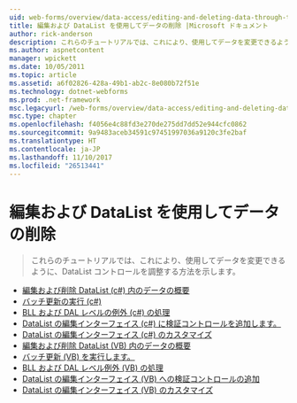 ```yaml
---
uid: web-forms/overview/data-access/editing-and-deleting-data-through-the-datalist/index
title: 編集および DataList を使用してデータの削除 |Microsoft ドキュメント
author: rick-anderson
description: これらのチュートリアルでは、これにより、使用してデータを変更できるように、DataList コントロールを調整する方法を示します。
ms.author: aspnetcontent
manager: wpickett
ms.date: 10/05/2011
ms.topic: article
ms.assetid: a6f02826-428a-49b1-ab2c-8e080b72f51e
ms.technology: dotnet-webforms
ms.prod: .net-framework
msc.legacyurl: /web-forms/overview/data-access/editing-and-deleting-data-through-the-datalist
msc.type: chapter
ms.openlocfilehash: f4056e4c88fd3e270de275dd7dd52e944cfc0862
ms.sourcegitcommit: 9a9483aceb34591c97451997036a9120c3fe2baf
ms.translationtype: HT
ms.contentlocale: ja-JP
ms.lasthandoff: 11/10/2017
ms.locfileid: "26513441"
---
```

<a name="editing-and-deleting-data-through-the-datalist"></a>編集および DataList を使用してデータの削除
====================
> これらのチュートリアルでは、これにより、使用してデータを変更できるように、DataList コントロールを調整する方法を示します。


- [編集および削除 DataList (c#) 内のデータの概要](an-overview-of-editing-and-deleting-data-in-the-datalist-cs.md)
- [バッチ更新の実行 (c#)](performing-batch-updates-cs.md)
- [BLL および DAL レベルの例外 (c#) の処理](handling-bll-and-dal-level-exceptions-cs.md)
- [DataList の編集インターフェイス (c#) に検証コントロールを追加します。](adding-validation-controls-to-the-datalist-s-editing-interface-cs.md)
- [DataList の編集インターフェイス (c#) のカスタマイズ](customizing-the-datalist-s-editing-interface-cs.md)
- [編集および削除 DataList (VB) 内のデータの概要](an-overview-of-editing-and-deleting-data-in-the-datalist-vb.md)
- [バッチ更新 (VB) を実行します。](performing-batch-updates-vb.md)
- [BLL および DAL レベル例外 (VB) の処理](handling-bll-and-dal-level-exceptions-vb.md)
- [DataList の編集インターフェイス (VB) への検証コントロールの追加](adding-validation-controls-to-the-datalist-s-editing-interface-vb.md)
- [DataList の編集インターフェイス (VB) のカスタマイズ](customizing-the-datalist-s-editing-interface-vb.md)
